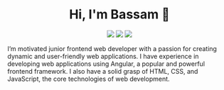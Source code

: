 <h1 align="center">Hi, I'm Bassam 👋</h1>
<p align="center">
    <a href="https://www.linkedin.com/in/bassam-ramadan-14436a185/"><img src="https://img.shields.io/badge/linkedin-%230177B5?style=flat&logo=linkedin&logoColor=white"/></a>
  <a href="https://www.instagram.com/bassam9174/"><img src="https://img.shields.io/badge/instagram-%23E4415F?style=flat&logo=instagram&logoColor=white"/></a>
      <a href="https://twitter.com/BassamR52891973"><img src="https://img.shields.io/badge/twitter-%231FA1F1?style=flat&logo=twitter&logoColor=white"/></a>

  </p>
  


 I’m  motivated junior frontend web developer with a passion for creating dynamic and user-friendly web applications. I have experience in developing web applications using Angular, a popular and powerful frontend framework. I also have a solid grasp of HTML, CSS, and JavaScript, the core technologies of web development.

